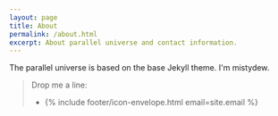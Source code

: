 ```yaml
---
layout: page
title: About
permalink: /about.html
excerpt: About parallel universe and contact information.
---
```


The parallel universe is based on the base Jekyll theme.
I'm mistydew.

> Drop me a line:
> * {% include footer/icon-envelope.html email=site.email %}
